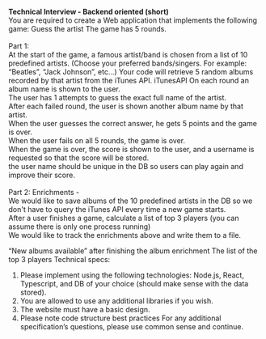 <b>Technical Interview - Backend oriented (short)</b></br>
You are required to create a Web application that implements the following game: Guess the artist
The game has 5 rounds.</br></br>
Part 1:</br>
At the start of the game, a famous artist/band is chosen from a list of 10 predefined artists. (Choose your preferred bands/singers. For example: “Beatles”, “Jack Johnson”, etc...)
Your code will retrieve 5 random albums recorded by that artist from the iTunes API. iTunesAPI
On each round an album name is shown to the user.</br>
The user has 1 attempts to guess the exact full name of the artist.</br>
After each failed round, the user is shown another album name by that artist.</br>
When the user guesses the correct answer, he gets 5 points and the game is over.</br>
When the user fails on all 5 rounds, the game is over.</br>
When the game is over, the score is shown to the user, and a username is requested so that the score will be stored.</br>
the user name should be unique in the DB so users can play again and improve their score.</br></br>
Part 2: Enrichments -</br>
We would like to save albums of the 10 predefined artists in the DB so we don't have to query the iTunes API every time a new game starts.</br>
After a user finishes a game, calculate a list of top 3 players (you can assume there is only one process running)</br>
We would like to track the enrichments above and write them to a file.

“New albums available” after finishing the album enrichment The list of the top 3 players
Technical specs:
1. Please implement using the following technologies: Node.js, React, Typescript, and
   DB of your choice (should make sense with the data stored).
2. You are allowed to use any additional libraries if you wish.
3. The website must have a basic design.
4. Please note code structure best practices
   For any additional specification’s questions, please use common sense and continue.
   
